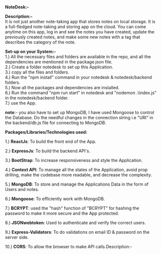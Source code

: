<p><b>NoteDesk:-</b>

<b>Description:-</b><br>
It is not just another note-taking app that stores notes on local storage. It is a full-fledged note-taking and storing app on the cloud.
You can come anytime on this app, log in and see the notes you have created, update the previously created notes, and make some new notes
with a tag that describes the category of the note.


<b>Set-up on your System:-</b><br>
1.) All the necessary files and folders are available in the repo, and all the dependencies are mentioned in the package.json file.<br>
2.) Create a folder notedesk to set up this Application.<br>
3.) copy all the files and folders.<br>
4.) Run the "npm install" command in your notedesk & notedesk/backend folders.<br>
5.) Now all the packages and dependencies are installed.<br>
6.) Run the command "npm run start" in notedesk and "nodemon .\index.js" in the notedesk/backend folder.<br>
7.) use the App.<br>

<b>note</b>:- you also have to set up MongoDB, I have used Mongoose to control the Database. Do the needful changes in the connection string i.e "URI"
in the backend/db.js file for connecting to MongoDB.

<b>Packages/Libraries/Technologies used:</b>

1.) <b>ReactJs</b>: To build the front end of the App.

2.) <b>ExpressJs</b>: To build the backend API's.

3.) <b>BootStrap</b>: To increase responsiveness and style the Application.

4.) <b>Context API</b>: To manage all the states of the Application, avoid prop drilling, make the codebase more readable, and decrease the complexity.

5.) <b>MongoDB</b>: To store and manage the Applications Data in the form of Users and notes.

6.) <b>Mongoose</b>: To efficiently work with MongoDB.

7.) <b>BCRYPT</b>: used the "hash" function of "BCRYPT" for hashing the password to make it more secure and the App protected.

8.) <b>JSONwebtoken</b>: Used to authenticate and verify the correct users.

9.) <b>Express-Validators</b>: To do validations on email ID & password on the server side.

10.) <b>CORS</b>: To allow the browser to make API calls.Description:-
